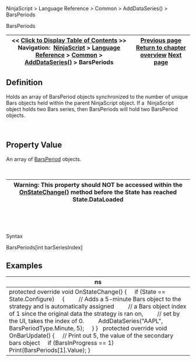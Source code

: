 ﻿


NinjaScript \> Language Reference \> Common \> AddDataSeries() \> BarsPeriods






















BarsPeriods







| \<\< [Click to Display Table of Contents](barsperiods.md) \>\> **Navigation:**     [NinjaScript](ninjascript.md) \> [Language Reference](language_reference_wip.md) \> [Common](common.md) \> [AddDataSeries()](adddataseries.md) \> BarsPeriods | [Previous page](barsinprogress.md) [Return to chapter overview](adddataseries.md) [Next page](currentbars.md) |
| --- | --- |











## Definition


Holds an array of BarsPeriod objects synchronized to the number of unique Bars objects held within the parent NinjaScript object. If a  NinjaScript object holds two Bars series, then BarsPeriods will hold two BarsPeriod objects.


 


## Property Value


An array of [BarsPeriod](barsperiod.md) objects.


 




| Warning: This property should NOT be accessed within the [OnStateChange()](onstatechange.md) method before the State has reached State.DataLoaded |
| --- |



 


   

Syntax  

BarsPeriods\[int barSeriesIndex]


## 


## 


## Examples




| ns |
| --- |
| protected override void OnStateChange() {      if (State \=\= State.Configure)      {          // Adds a 5\-minute Bars object to the strategy and is automatically assigned           // a Bars object index of 1 since the original data the strategy is ran on,          // set by the UI, takes the index of 0\.           AddDataSeries("AAPL", BarsPeriodType.Minute, 5);       } }    protected override void OnBarUpdate()  {       // Print out 5, the value of the secondary bars object       if (BarsInProgress \=\= 1)          Print(BarsPeriods\[1].Value); } |









